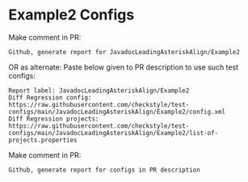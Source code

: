 # Example2 Configs
Make comment in PR:
```
Github, generate report for JavadocLeadingAsteriskAlign/Example2
```
OR as alternate:
Paste below given to PR description to use such test configs:
```
Report label: JavadocLeadingAsteriskAlign/Example2
Diff Regression config: https://raw.githubusercontent.com/checkstyle/test-configs/main/JavadocLeadingAsteriskAlign/Example2/config.xml
Diff Regression projects: https://raw.githubusercontent.com/checkstyle/test-configs/main/JavadocLeadingAsteriskAlign/Example2/list-of-projects.properties
```
Make comment in PR:
```
Github, generate report for configs in PR description
```
